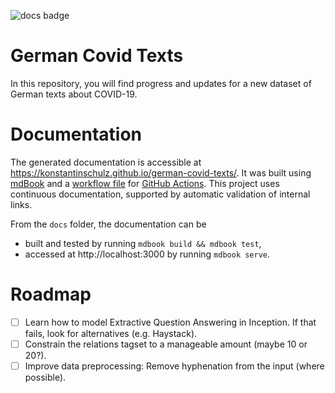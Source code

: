 ![docs badge](https://github.com/konstantinschulz/german-covid-texts/actions/workflows/docs.yml/badge.svg)

# German Covid Texts
In this repository, you will find progress and updates for a new dataset of German texts about COVID-19.

# Documentation
The generated documentation is accessible at https://konstantinschulz.github.io/german-covid-texts/. It was built using [mdBook](https://github.com/rust-lang/mdBook) and a [workflow file](.github/workflows/docs.yml) for [GitHub Actions](https://github.com/features/actions). This project uses continuous documentation, supported by automatic validation of internal links. 

From the `docs` folder, the documentation can be 
- built and tested by running `mdbook build && mdbook test`,
- accessed at http://localhost:3000 by running `mdbook serve`.

# Roadmap
- [ ] Learn how to model Extractive Question Answering in Inception. If that fails, look for alternatives (e.g. Haystack).
- [ ] Constrain the relations tagset to a manageable amount (maybe 10 or 20?).
- [ ] Improve data preprocessing: Remove hyphenation from the input (where possible).
